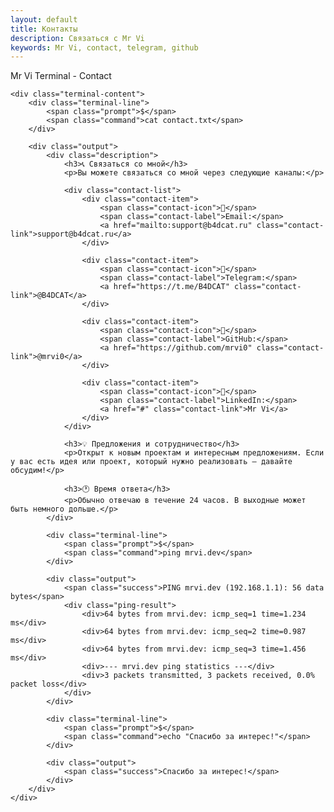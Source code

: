 ```yaml
---
layout: default
title: Контакты
description: Связаться с Mr Vi
keywords: Mr Vi, contact, telegram, github
---
```


<div class="terminal-container">
    <div class="terminal-header">
        <div class="terminal-buttons">
            <span class="terminal-button close"></span>
            <span class="terminal-button minimize"></span>
            <span class="terminal-button maximize"></span>
        </div>
        <div class="terminal-title">Mr Vi Terminal - Contact</div>
    </div>
    
    <div class="terminal-content">
        <div class="terminal-line">
            <span class="prompt">$</span>
            <span class="command">cat contact.txt</span>
        </div>
        
        <div class="output">
            <div class="description">
                <h3>📞 Связаться со мной</h3>
                <p>Вы можете связаться со мной через следующие каналы:</p>
                
                <div class="contact-list">
                    <div class="contact-item">
                        <span class="contact-icon">📧</span>
                        <span class="contact-label">Email:</span>
                        <a href="mailto:support@b4dcat.ru" class="contact-link">support@b4dcat.ru</a>
                    </div>
                    
                    <div class="contact-item">
                        <span class="contact-icon">💬</span>
                        <span class="contact-label">Telegram:</span>
                        <a href="https://t.me/B4DCAT" class="contact-link">@B4DCAT</a>
                    </div>
                    
                    <div class="contact-item">
                        <span class="contact-icon">🐙</span>
                        <span class="contact-label">GitHub:</span>
                        <a href="https://github.com/mrvi0" class="contact-link">@mrvi0</a>
                    </div>
                    
                    <div class="contact-item">
                        <span class="contact-icon">💼</span>
                        <span class="contact-label">LinkedIn:</span>
                        <a href="#" class="contact-link">Mr Vi</a>
                    </div>
                </div>
                
                <h3>💡 Предложения и сотрудничество</h3>
                <p>Открыт к новым проектам и интересным предложениям. Если у вас есть идея или проект, который нужно реализовать — давайте обсудим!</p>
                
                <h3>🕐 Время ответа</h3>
                <p>Обычно отвечаю в течение 24 часов. В выходные может быть немного дольше.</p>
            </div>
            
            <div class="terminal-line">
                <span class="prompt">$</span>
                <span class="command">ping mrvi.dev</span>
            </div>
            
            <div class="output">
                <span class="success">PING mrvi.dev (192.168.1.1): 56 data bytes</span>
                <div class="ping-result">
                    <div>64 bytes from mrvi.dev: icmp_seq=1 time=1.234 ms</div>
                    <div>64 bytes from mrvi.dev: icmp_seq=2 time=0.987 ms</div>
                    <div>64 bytes from mrvi.dev: icmp_seq=3 time=1.456 ms</div>
                    <div>--- mrvi.dev ping statistics ---</div>
                    <div>3 packets transmitted, 3 packets received, 0.0% packet loss</div>
                </div>
            </div>
            
            <div class="terminal-line">
                <span class="prompt">$</span>
                <span class="command">echo "Спасибо за интерес!"</span>
            </div>
            
            <div class="output">
                <span class="success">Спасибо за интерес!</span>
            </div>
        </div>
    </div>
</div> 